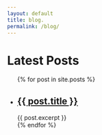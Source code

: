 ```yaml
---
layout: default
title: blog.
permalink: /blog/
---
```


<h1>Latest Posts</h1>

<ul>
	{% for post in site.posts %}
	  <li>
	  	<h2><a href="{{ post.url }}">{{ post.title }}</a></h2>
	  	{{ post.excerpt }}
	  </li>
	{% endfor %}
</ul>